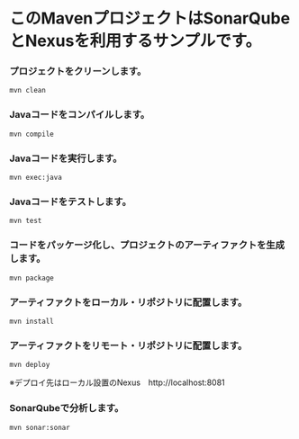 # このMavenプロジェクトはSonarQubeとNexusを利用するサンプルです。

### プロジェクトをクリーンします。
```
mvn clean
```

### Javaコードをコンパイルします。
```
mvn compile
```

### Javaコードを実行します。
```
mvn exec:java
```

### Javaコードをテストします。
```
mvn test
```

### コードをパッケージ化し、プロジェクトのアーティファクトを生成します。
```
mvn package
```

### アーティファクトをローカル・リポジトリに配置します。
```
mvn install
```

### アーティファクトをリモート・リポジトリに配置します。
```
mvn deploy
```
※デプロイ先はローカル設置のNexus　http://localhost:8081

### SonarQubeで分析します。
```
mvn sonar:sonar
```
